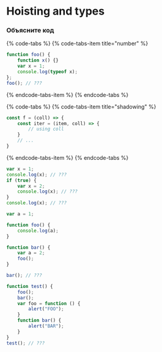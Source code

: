 # Hoisting and types

### Объясните код

{% code-tabs %}
{% code-tabs-item title="number" %}
```javascript
function foo() {
    function x() {}
    var x = 1;
    console.log(typeof x);
};
foo(); // ???
```
{% endcode-tabs-item %}
{% endcode-tabs %}

{% code-tabs %}
{% code-tabs-item title="shadowing" %}
```javascript
const f = (coll) => {
    const iter = (item, coll) => {
        // using coll
    }
    // ...
}
```
{% endcode-tabs-item %}
{% endcode-tabs %}

```javascript
var x = 1; 
console.log(x); // ??? 
if (true) { 
    var x = 2; 
    console.log(x); // ???
} 
console.log(x); // ???
```

```javascript
var a = 1;

function foo() {
	console.log(a);
}

function bar() {
    var a = 2;
    foo();
}

bar(); // ???
```

```javascript
function test() { 
    foo();
    bar();
    var foo = function () {
        alert("FOO"); 
    } 
    function bar() {
        alert("BAR"); 
    } 
} 
test(); // ???
```

